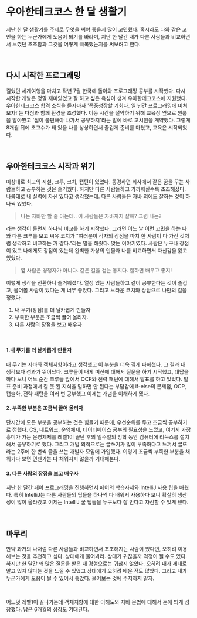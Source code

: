 # 우아한테크코스 한 달 생활기

지난 한 달 생활기를 주제로 무엇을 써야 좋을지 많이 고민했다. 혹시라도 나와 같은 고민을 하는 누군가에게 도움이 되기를 바라며, 지난 한 달간 내가 다른 사람들과 비교하면서 느꼈던 초조함과 그것을 어떻게 극복했는지를 써보려고 한다.

<br>

## 다시 시작한 프로그래밍

길었던 세계여행을 마치고 작년 7월 한국에 돌아와 프로그래밍 공부를 시작했다. 다시 시작한 개발은 정말 재미있었고 잘 하고 싶은 욕심이 생겨 우아한테크코스에 지원했다.  우아한테크코스 합격 소식을 듣자마자 '폭풍성장할 기회다. 일 년간 프로그래밍에 미쳐보자!'는 다짐과 함께 환경을 조성했다. 이동 시간을 절약하기 위해 교육장 옆으로 원룸을 알아봤고 '집이 불편해야 나가서 공부하지'라는 말에 바로 고시원을 계약했다.
그렇게 8개월 뒤에 초고수가 돼 있을 나를 상상하면서 즐겁게 준비를 마쳤고, 교육은 시작되었다.

<br>

## 우아한테크코스 시작과 위기

예상대로 최고의 시설, 크루, 코치, 캡틴이 있었다. 동경하던 회사에서 같은 꿈을 꾸는 사람들하고 공부하는 것은 즐거웠다. 하지만 다른 사람들하고 가까워질수록 초조해졌다. 나름대로 내 실력에 자신 있다고 생각했는데. 다른 사람들은 자바 외에도 잘하는 것이 하나씩 있었다.

> 나는 자바만 할 줄 아는데..  이 사람들은 자바까지 잘해? 그럼 나는?

라는 생각이 들면서 하나씩 비교를 하기 시작했다. 그러던 어느 날 이런 고민을 하는 나와 다른 크루를 보고 씨유 코치가  "여러분이 각자의 장점을 마치 한 사람이 다 가진 것처럼 생각하고 비교하는 거 같다."라는 말을 해줬다. 맞는 이야기였다. 사람은 누구나 장점이 있고 나에게도 장점이 있는데 완벽한 가상의 인물과 나를 비교하면서 자신감을 잃고 있었다.
<br>

> 옆 사람은 경쟁자가 아니다. 같은 길을 걷는 동지다. 잘하면 배우고 좋지!

이렇게 생각을 전환하니 즐거워졌다. 열정 있는 사람들하고 같이 공부한다는 것이 즐겁고, 물어볼 사람이 있다는 게 너무 좋았다. 그리고 브라운 코치와 상담으로 나만의 길을 정했다.

1. 내 무기(장점)를 더 날카롭게 만들자
2. 부족한 부분은 조금씩 끌어 올리자.
3. 다른 사람의 장점을 보고 배우자

<br>

#### 1.내 무기를 더 날카롭게 만들자

내 무기는 자바와 객체지향이라고 생각했고 이 부분을 더욱 깊게 파헤쳤다. 그 결과 내 생각보다 성과가 뛰어났다. 크루들이 내게 미션에 대해서 질문을 하기 시작했고, 대답을 하다 보니 어느 순간 크루들 앞에서 OCP와 전략 패턴에 대해서 발표를 하고 있었다. 발표 준비 과정에서 잘 못 된 지식을 말하면 안 된다는 부담감에 if-else의 문제점, OCP, 캡슐화, 전략 패턴을 여러 번 공부했고 이제는 개념을 이해하게 됐다. 

#### 2. 부족한 부분은 조금씩 끌어 올리자

단시간에 모든 부분을 공부하는 것은 힘들기 때문에, 우선순위를 두고 조금씩 공부하기로 정했다. CS, 네트워크, 운영체제, 데이터베이스 공부의 필요성을 느꼈고, 여기서 가장 흥미가 가는 운영체제를 레벨1이 끝난 후의 일주일의 방학 동안 컴퓨터에 리눅스를 설치해서 공부하기로 했다. 그리고 개발 외적으로는 글쓰기가 많이 부족하다고 느껴서 글또라는 2주에 한 번씩 글을 쓰는 개발자 모임에 가입했다. 이렇게 조금씩 부족한 부분을 채워가다 보면 언젠가는 다 채워지지 않을까 기대해본다.

#### 3. 다른 사람의 장점을 보고 배우자

지난 한 달간 페어 프로그래밍을 진행하면서 페어의 학습자세와 IntelliJ 사용 팁을 배웠다. 특히 IntelliJ는 다른 사람들의 팁들을 하나씩 다 배워서 사용하다 보니 확실히 생산성이 많이 올라갔고 이제는 IntelliJ 꿀 팁들을 누구보다 잘 안다고 자신할 수 있게 됐다. 



<br>

## 마무리

만약 과거의 나처럼 다른 사람들과 비교하면서 초조해지는 사람이 있다면, 오히려 이용해보는 것을 추천하고 싶다. 상대에게 물어봐라. 상대가 귀찮을까 걱정이 될 수도 있다. 하지만 한 달간 꽤 많은 질문을 받은 내 경험으로는 귀찮지 않았다. 오히려 내가 제대로 알고 있지 않다는 것을 느낄 수 있었고 상대에게 오히려 배운 적도 많았다. 그리고 내가 누군가에게 도움이 될 수 있어서 좋았다. 물어보는 것에 주저하지 말자.

<br>

어느덧 레벨1이 끝나가는데 객체지향에 대한 이해도와 자바 문법에 대해서 눈에 띄게 성장했다. 
남은 6개월의 성장도 기대된다.
